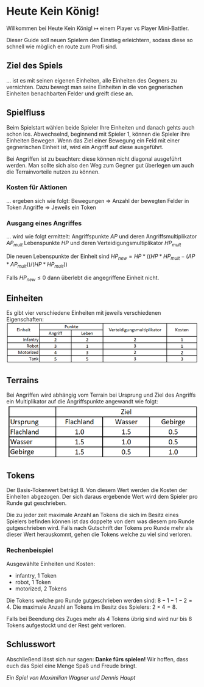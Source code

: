 # Heute Kein König!
Willkommen bei Heute Kein König!  $\mapsto$ einem Player vs Player Mini-Battler.

Dieser Guide soll neuen Spielern den Einstieg erleichtern, sodass diese so schnell wie möglich en route zum Profi sind.

## Ziel des Spiels
... ist es mit seinen eigenen Einheiten, alle Einheiten des Gegners zu vernichten. Dazu bewegt man seine Einheiten in die von gegnerischen Einheiten benachbarten Felder und greift diese an. 

## Spielfluss
Beim Spielstart wählen beide Spieler Ihre Einheiten und danach gehts auch schon los. Abwechselnd, beginnend mit Spieler 1, können die Spieler ihre Einheiten Bewegen. Wenn das Ziel einer Bewegung ein Feld mit einer gegnerischen Einheit ist, wird ein Angriff auf diese ausgeführt.

Bei Angriffen ist zu beachten: diese können nicht diagonal ausgeführt werden. Man sollte sich also den Weg zum Gegner gut überlegen um auch die Terrainvorteile nutzen zu können.

### Kosten für Aktionen 
... ergeben sich wie folgt:
Bewegungen $\Rightarrow$ Anzahl der bewegten Felder in Token
Angriffe $\Rightarrow$ Jeweils ein Token

### Ausgang eines Angriffes
... wird wie folgt ermittelt:
Angriffspunkte $AP$ und deren Angriffsmultiplikator $AP_{mult}$
Lebenspunkte  $HP$ und deren Verteidigungsmultiplikator $HP_{mult}$

Die neuen Lebenspunkte der Einheit sind $`HP_{new}=HP*((HP*HP_{mult}-(AP*AP_{mult}))/(HP*HP_{mult}))`$

Falls $HP_{new}\leq0$ dann überlebt die angegriffene Einheit nicht.

## Einheiten
Es gibt vier verschiedene Einheiten mit jeweils verschiedenen Eigenschaften:
![](Einheiten.png)

## Terrains
Bei Angriffen wird abhängig vom Terrain bei Ursprung und Ziel des Angriffs ein Multiplikator auf die Angriffspunkte angewandt wie folgt:
![](Terrains.png)

## Tokens
Der Basis-Tokenwert beträgt 8. Von diesem Wert werden die Kosten der Einheiten abgezogen. Der sich daraus ergebende Wert wird dem Spieler pro Runde gut geschrieben.

Die zu jeder zeit maximale Anzahl an Tokens die sich im Besitz eines Spielers befinden können ist das doppelte von dem was diesem pro Runde gutgeschrieben wird. Falls nach Gutschrift der Tokens pro Runde mehr als dieser Wert herauskommt, gehen die Tokens welche zu viel sind verloren.

### Rechenbeispiel
Ausgewählte Einheiten und Kosten:
- infantry, 1 Token
- robot, 1 Token
- motorized, 2 Tokens

Die Tokens welche pro Runde gutgeschrieben werden sind: $8-1-1-2=4$.
Die maximale Anzahl an Tokens im Besitz des Spielers: $2\times 4=8$.

Falls bei Beendung des Zuges mehr als 4 Tokens übrig sind wird nur bis 8 Tokens aufgestockt und der Rest geht verloren.

## Schlusswort
Abschließend lässt sich nur sagen: **Danke fürs spielen!**
Wir hoffen, dass euch das Spiel eine Menge Spaß und Freude bringt.




_Ein Spiel von Maximilian Wagner und Dennis Haupt_
